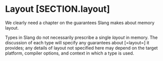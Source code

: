 Layout [SECTION.layout]
======

<div class="issue">
We clearly need a chapter on the guarantees Slang makes about memory layout.
</div>

Types in Slang do not necessarily prescribe a single <dfn>layout</dfn> in memory.
The discussion of each type will specify any guarantees about [=layout=] it provides; any details of layout not specified here may depend on the target platform, compiler options, and context in which a type is used.
